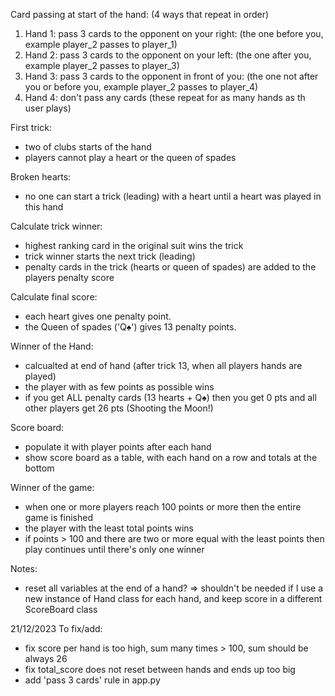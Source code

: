 Card passing at start of the hand: (4 ways that repeat in order)
1. Hand 1: pass 3 cards to the opponent on your right: (the one before you, example player_2 passes to player_1)
2. Hand 2: pass 3 cards to the opponent on your left: (the one after you, example player_2 passes to player_3)
3. Hand 3: pass 3 cards to the opponent in front of you: (the one not after you or before you, example player_2 passes to player_4)
4. Hand 4: don't pass any cards
(these repeat for as many hands as th user plays)

First trick:
 - two of clubs starts of the hand
 - players cannot play a heart or the queen of spades

Broken hearts:
 - no one can start a trick (leading) with a heart until a heart was played in this hand

Calculate trick winner:
 - highest ranking card in the original suit wins the trick
 - trick winner starts the next trick (leading)
 - penalty cards in the trick (hearts or queen of spades) are added to the players penalty score

Calculate final score:
 - each heart gives one penalty point. 
 - the Queen of spades ('Q♠') gives 13 penalty points.

Winner of the Hand:
 - calcualted at end of hand (after trick 13, when all players hands are played)
 - the player with as few points as possible wins
 - if you get ALL penalty cards (13 hearts + Q♠) then you get 0 pts and all other players get 26 pts (Shooting the Moon!)

Score board:
 - populate it with player points after each hand
 - show score board as a table, with each hand on a row and totals at the bottom

Winner of the game:
 - when one or more players reach 100 points or more then the entire game is finished
 - the player with the least total points wins
 - if points > 100 and there are two or more equal with the least points then play continues until there's only one winner

Notes:
 * reset all variables at the end of a hand? => shouldn't be needed if I use a new instance of Hand class for each hand, and keep score in a different ScoreBoard class

21/12/2023 To fix/add:
 - fix score per hand is too high, sum many times > 100, sum should be always 26
 - fix total_score does not reset between hands and ends up too big
 - add 'pass 3 cards' rule in app.py